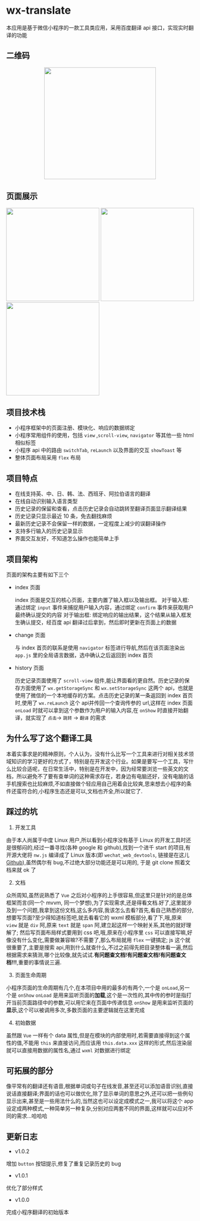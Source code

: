 # wx-translate
本应用是基于微信小程序的一款工具类应用，采用百度翻译 api 接口，实现实时翻译的功能

## 二维码
<div align="center">
    <img src="https://i.loli.net/2019/02/27/5c7656307e497.jpeg" width=300>
</div>

## 页面展示
<div align="left">
    <img src="https://i.loli.net/2019/02/27/5c7681ed07070.jpg" width="250">
    <img src="https://i.loli.net/2019/02/27/5c7681eceb14a.jpg" width="250">
    <img src="https://i.loli.net/2019/02/27/5c7681ed44661.jpg" width="250">
</div>

## 项目技术栈
- 小程序框架中的页面注册、模块化、响应的数据绑定
- 小程序常用组件的使用，包括 `view` ,`scroll-view`, `navigator` 等其他一些 html 相似标签
- 小程序 api 中的路由 `switchTab`, `reLaunch` 以及界面的交互 `showToast` 等
- 整体页面布局采用 `flex` 布局

## 项目特点
- 在线支持英、中、日、韩、法、西班牙、阿拉伯语言的翻译
- 在线自动识别输入语言类型
- 历史记录的保留和查看，点击历史记录会自动跳转至翻译页面显示翻译结果
- 历史记录只显示最近 10 条，免去翻找麻烦
- 最新历史记录不会保留一样的数据，一定程度上减少的误翻译操作
- 支持多行输入的历史记录显示
- 界面交互友好，不知道怎么操作也能简单上手

## 项目架构
页面的架构主要有如下三个
- index 页面

    index 页面是交互的核心页面，主要内置了输入框以及输出框。
    对于输入框: 
    通过绑定 `input` 事件来捕捉用户输入内容，通过绑定 `confirm` 事件来获取用户最终确认提交的内容
    对于输出框:
    绑定响应的输出结果，这个结果从输入框发生确认提交，经百度 api 翻译过后拿到，然后即时更新在页面上的数据

- change 页面

    与 index 首页的联系是使用 `navigator` 标签进行导航,然后在该页面渲染出 `app.js` 里的全局语言数据，选中确认之后返回到 index 首页

- history 页面

    历史记录页面使用了 `scroll-view` 组件,能让界面看的更自然。历史记录的保存方面使用了 `wx.getStorageSync` 和 `wx.setStorageSync` 这两个 api，也就是使用了微信的一个本地缓存的方案。点击历史记录的某一条返回到 index 首页时,使用了 `wx.reLaunch` 这个 api并传回一个查询传参的 url,这样在 index 页面 `onLoad` 时就可以拿到这个参数作为用户的输入内容,在 `onShow` 时直接开始翻译，就实现了 `点击`-> `跳转` -> `翻译` 的需求

## 为什么写了这个翻译工具
本着实事求是的精神原则，个人认为，没有什么比写一个工具来进行对相关技术领域知识的学习更好的方式了，特别是在开发这个行业。如果是要写一个工具，写什么比较合适呢，在日常生活中，特别是在开发中，因为经常要浏览一些英文的文档，所以避免不了要有查单词的这种需求存在，若身边有电脑还好，没有电脑的话手机搜索也比较麻烦,不如直接做个轻应用自己用着会比较爽,思来想去小程序的条件还蛮符合的,小程序生态还是可以,文档也齐全,所以就它了.

## 踩过的坑
1. 开发工具

由于本人尚属于中度 Linux 用户,所以看到小程序没有基于 Linux 的开发工具时还是很郁闷的,经过一番寻找(各种 google 和 github),找到一个进千 start 的项目,有开源大佬将 `nw.js` 编译成了 Linux 版本(即 `wechat_web_devtools`, 链接是在这儿[Github](https://github.com/cytle/wechat_web_devtools.git)),虽然偶尔有 bug,不过绝大部分功能还是可以用的, 于是 git clone 照着文档来就 ok 了

2. 文档

众所周知,虽然说熟悉了 `Vue` 之后对小程序的上手很容易,但这里只是针对的是总体框架而言(同一个 mvvm, 同一个梦想),为了实现需求,还是得看文档.好了,这里就涉及到一个问题,我拿到这份文档,这么多内容,我该怎么去看?首先,看自己熟悉的部分,想要写页面?至少得知道标签吧,就去看看它的 wxml 模板部分,看了下,哦,原来 `view` 就是 `div` 阿,原来 `text` 就是 `span` 阿,建立起这样一个映射关系,其他的就好理解了; 然后写页面布局样式要用到 css 吧,哦,原来在小程序里 `css` 可以直接写嘛,好像没有什么变化,需要做兼容嘛?不需要了,那么布局就用 `flex` 一键搞定; js 这个就很重要了,主要是搜索 api,用到什么就查什么,不过之前得先把目录整体看一遍,然后根据需求来猜测,哪个比较像,就先试试.**有问题查文档!有问题查文档!有问题查文档!!!**,重要的事情说三遍.

3. 页面生命周期

小程序页面的生命周期有几个,在本项目中用的最多的有两个,一个是 `onLoad`,另一个是 `onShow`
`onLoad` 是用来监听页面的**加载**,这个是一次性的,其中传的参时是指打开当前页面路径中的参数,可以用它来在页面中传递信息
`onShow` 是用来监听页面的**显示**,这个可以被调用多次,多数页面的主要逻辑就在这里完成

4. 初始数据

虽然跟 `Vue` 一样有个 data 属性,但是在模块的内部使用时,若需要直接得到这个属性的值,不能用 `this` 来直接访问,而应该用 `this.data.xxx` 这样的形式,然后渲染层就可以直接用数据的属性名,通过 `wxml` 对数据进行绑定

## 可拓展的部分 
像平常有的翻译还有语音,根据单词或句子在线发音,甚至还可以添加语音识别,直接说话直接翻译;界面的话也可以做优化,除了显示单词的意思之外,还可以把一些例句显示出来,甚至是一些用法什么的,当然这也可以设定成模式之一,我可以将这个 app 设定成两种模式,一种简单另一种复杂,分别对应两套不同的界面,这样就可以应对不同的需求...哈哈哈

## 更新日志
- v1.0.2

增加 `button` 按钮提示,修复了重复记录历史的 bug

- v1.0.1

优化了部分样式

- v1.0.0

完成小程序翻译的初始版本

